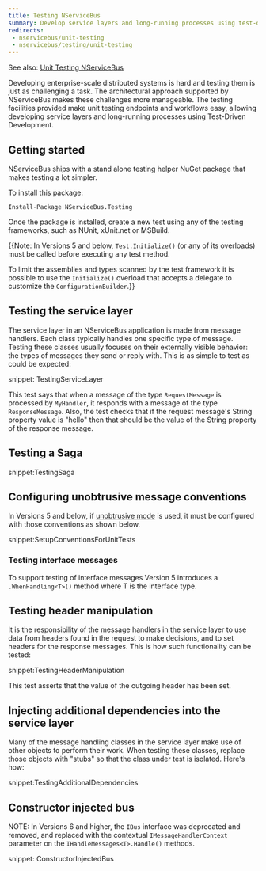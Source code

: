 ```yaml
---
title: Testing NServiceBus
summary: Develop service layers and long-running processes using test-driven development.
redirects:
 - nservicebus/unit-testing
 - nservicebus/testing/unit-testing
---
```


See also: [Unit Testing NServiceBus](/samples/unit-testing)

Developing enterprise-scale distributed systems is hard and testing them is just as challenging a task. The architectural approach supported by NServiceBus makes these challenges more manageable. The testing facilities provided make unit testing endpoints and workflows easy, allowing developing service layers and long-running processes using Test-Driven Development.


## Getting started

NServiceBus ships with a stand alone testing helper NuGet package that makes testing a lot simpler.

To install this package:

```
Install-Package NServiceBus.Testing
```

Once the package is installed, create a new test using any of the testing frameworks, such as NUnit, xUnit.net or MSBuild.

{{Note: In Versions 5 and below, `Test.Initialize()` (or any of its overloads) must be called before executing any test method.

To limit the assemblies and types scanned by the test framework it is possible to use the `Initialize()` overload that accepts a delegate to customize the `ConfigurationBuilder`.}}


## Testing the service layer

The service layer in an NServiceBus application is made from message handlers. Each class typically handles one specific type of message. Testing these classes usually focuses on their externally visible behavior: the types of messages they send or reply with. This is as simple to test as could be expected:

snippet: TestingServiceLayer

This test says that when a message of the type `RequestMessage` is processed by `MyHandler`, it responds with a message of the type `ResponseMessage`. Also, the test checks that if the request message's String property value is "hello" then that should be the value of the String property of the response message.


## Testing a Saga

snippet:TestingSaga


## Configuring unobtrusive message conventions

In Versions 5 and below, if [unobtrusive mode](/nservicebus/messaging/unobtrusive-mode.md) is used, it must be configured with those conventions as shown below.

snippet:SetupConventionsForUnitTests


### Testing interface messages

To support testing of interface messages Version 5 introduces a `.WhenHandling<T>()` method where T is the interface type.


## Testing header manipulation

It is the responsibility of the message handlers in the service layer to use data from headers found in the request to make decisions, and to set headers for the response messages. This is how such functionality can be tested:

snippet:TestingHeaderManipulation

This test asserts that the value of the outgoing header has been set.


## Injecting additional dependencies into the service layer

Many of the message handling classes in the service layer make use of other objects to perform their work. When testing these classes, replace those objects with "stubs" so that the class under test is isolated. Here's how:

snippet:TestingAdditionalDependencies


## Constructor injected bus

NOTE: In Versions 6 and higher, the `IBus` interface was deprecated and removed, and replaced with the contextual `IMessageHandlerContext` parameter on the `IHandleMessages<T>.Handle()` methods.

snippet: ConstructorInjectedBus